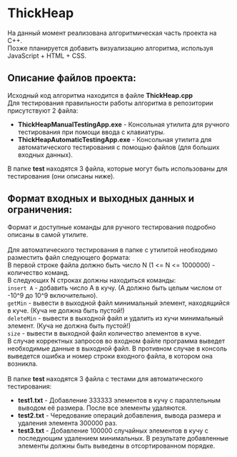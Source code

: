 # ThickHeap
На данный момент реализована алгоритмическая часть проекта на С++. <br>
Позже планируется добавить визуализацию алгоритма, используя JavaScript + HTML + CSS.

<h2>Описание файлов проекта:</h2>
Исходный код алгоритма находится в файле <b>ThickHeap.cpp</b><br>
Для тестирования правильности работы алгоритма в репозитории присутствуют 2 файла:
<ul>
<li><b>ThickHeapManualTestingApp.exe</b> - Консольная утилита для ручного тестирования при помощи ввода с клавиатуры.</li>
<li><b>ThickHeapAutomaticTestingApp.exe</b> - Консольная утилита для автоматического тестирования с помощью файлов (для больших входных данных).</li>
</ul>
В папке <b>test</b> находятся 3 файла, которые могут быть использованы для тестирования (они описаны ниже).

<h2>Формат входных и выходных данных и ограничения:</h2>
Формат и доступные команды для ручного тестирования подробно описаны в самой утилите.<br>
<br>
Для автоматического тестирования в папке с утилитой необходимо разместить файл следующего формата:<br>
В первой строке файла должно быть число N (1 <= N <= 1000000) - количество команд.<br>
В следующих N строках должны находиться команды:<br>
<code>insert A</code> - добавить число А в кучу. (А должно быть целым числом от -10^9 до 10^9 включительно).<br>
<code>getMin</code> - вывести в выходной файл минимальный элемент, находящийся в куче. (Куча не должна быть пустой!)<br>
<code>deleteMin</code> - вывести в выходной файл и удалить из кучи минимальный элемент. (Куча не должна быть пустой!)<br>
<code>size</code> - вывести в выходной файл количество элементов в куче.<br>
В случае корректных запросов во входном файле программа выведет необходимые данные в выходной файл. В противном случае в консоль выведется ошибка и номер строки входного файла, в котором она возникла.<br>
<br>
В папке <b>test</b> находятся 3 файла с тестами для автоматического тестирования:
<ul>
<li><b>test1.txt</b> - Добавление 333333 элементов в кучу с параллельным выводом её размера. После все элементы удаляются.</li>
<li><b>test2.txt</b> - Чередование операций добавления, вывода размера и удаления элемента 300000 раз.</li>
<li><b>test3.txt</b> - Добавление 100000 случайных элементов в кучу с последующим удалением минимальных. В результате добавленные элементы должны быть выведены в отсортированном порядке.</li>
</ul>
